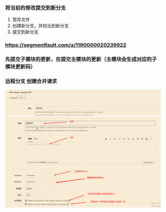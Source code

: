 ### 将当前的修改提交到新分支
1. 暂存文件
2. 创建新分支，并检出到新分支
3. 提交到新分支


### https://segmentfault.com/a/1190000020239922

### 先提交子模块的更新，在提交主模块的更新（主模块会生成对应的子模块更新码）

### 远程分支 创建合并请求
![](img/2023-02-01-14-05-10.png)
![](img/2023-02-01-14-04-40.png)